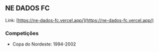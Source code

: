 ## NE DADOS FC
Link: [https://ne-dados-fc.vercel.app/](https://ne-dados-fc.vercel.app/)

### Competições
* Copa do Nordeste: 1994-2002